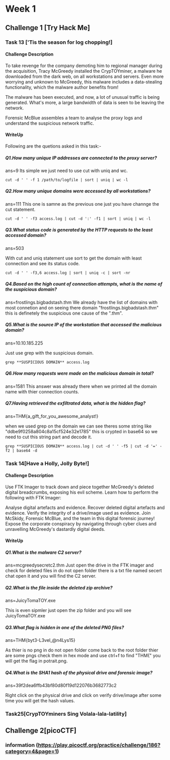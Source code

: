 # Week 1 

## Challenge 1 [Try Hack Me]

### Task 13 ['Tis the season for log chopping!]

#### Challenge Description

To take revenge for the company demoting him to regional manager during the acquisition, Tracy McGreedy installed the CrypTOYminer, a malware he downloaded from the dark web, on all workstations and servers. Even more worrying and unknown to McGreedy, this malware includes a data-stealing functionality, which the malware author benefits from!

The malware has been executed, and now, a lot of unusual traffic is being generated. What's more, a large bandwidth of data is seen to be leaving the network.

Forensic McBlue assembles a team to analyse the proxy logs and understand the suspicious network traffic.

#### WriteUp

Following are the quetions asked in this task:-

##### Q1.How many unique IP addresses are connected to the proxy server?
ans=9
Its simple we just need to use cut with uniq and wc.
```
cut -d ' ' -f 1 /path/to/logfile | sort | uniq | wc -l

```

##### Q2.How many unique domains were accessed by all workstations?
ans=111
This one is samne as the previous one just you have channge the cut statement.
```
cut -d ' ' -f3 access.log | cut -d ':' -f1 | sort | uniq | wc -l

```

##### Q3.What status code is generated by the HTTP requests to the least accessed domain?
ans=503

With cut and uniq statement use sort to get the domain with least connection and see its status code.
```
cut -d ' ' -f3,6 access.log | sort | uniq -c | sort -nr
```

##### Q4.Based on the high count of connection attempts, what is the name of the suspicious domain?
ans=frostlings.bigbadstash.thm
We already have the list of domains with most connetion and on seeing there domain  "frostlings.bigbadstash.thm" this is definetely the suspicious one cause of the ".thm".

##### Q5.What is the source IP of the workstation that accessed the malicious domain?
ans=10.10.185.225

Just use grep with the suspicious domain.
```
grep **SUSPICIOUS DOMAIN** access.log
```
##### Q6.How many requests were made on the malicious domain in total?
ans=1581
This answer was already there when we printed all the domain name with thier connection counts.

##### Q7.Having retrieved the exfiltrated data, what is the hidden flag?
ans=THM{a_gift_for_you_awesome_analyst!}

when we used grep on the domain we can see theres some string like "ddbe9f0258a804c8a15cf524e32e1785" this is crypted in base64 so we need to cut this string part and decode it.
```
grep **SUSPICIOUS DOMAIN** access.log | cut -d ' ' -f5 | cut -d '=' -f2 | base64 -d
```

### Task 14[Have a Holly, Jolly Byte!]

#### Challenge Description
Use FTK Imager to track down and piece together McGreedy's deleted digital breadcrumbs, exposing his evil scheme. Learn how to perform the following with FTK Imager:

Analyse digital artefacts and evidence.
Recover deleted digital artefacts and evidence.
Verify the integrity of a drive/image used as evidence.
Join McSkidy, Forensic McBlue, and the team in this digital forensic journey! Expose the corporate conspiracy by navigating through cyber clues and unravelling McGreedy's dastardly digital deeds.

#### WriteUp
##### Q1.What is the malware C2 server?
ans=mcgreedysecretc2.thm
Just open the drive in the FTK imager and check for deleted files in do not open folder there is a txt file named secert chat open it and you will find the C2 server.

##### Q2.What is the file inside the deleted zip archive?
ans=JuicyTomaTOY.exe

This is even sipmler just open the zip folder and you will see JuicyTomaTOY.exe

##### Q3.What flag is hidden in one of the deleted PNG files?
ans=THM{byt3-L3vel_@n4Lys15}

As thier is no png in do not open folder come back to the root folder thier are some pngs check them in hex mode and use ctrl+f to find "THM{" you will get the flag in potrait.png.

##### Q4.What is the SHA1 hash of the physical drive and forensic image?
ans=39f2dea6ffb43bf80d80f19d122076b3682773c2

Right click on the physical drive and click on verify drive/image after some time you will get the hash values.


### Task25[CrypTOYminers Sing Volala-lala-latility]








































## Challenge 2[picoCTF]

### information (https://play.picoctf.org/practice/challenge/186?category=4&page=1)












































